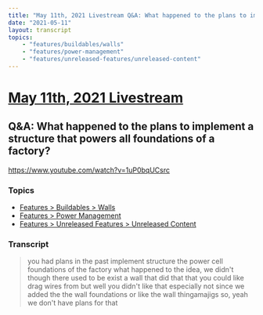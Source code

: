 ```yaml
---
title: "May 11th, 2021 Livestream Q&A: What happened to the plans to implement a structure that powers all foundations of a factory?"
date: "2021-05-11"
layout: transcript
topics:
    - "features/buildables/walls"
    - "features/power-management"
    - "features/unreleased-features/unreleased-content"
---
```

# [May 11th, 2021 Livestream](../2021-05-11.md)
## Q&A: What happened to the plans to implement a structure that powers all foundations of a factory?
https://www.youtube.com/watch?v=1uP0bqUCsrc

### Topics
* [Features > Buildables > Walls](../topics/features/buildables/walls.md)
* [Features > Power Management](../topics/features/power-management.md)
* [Features > Unreleased Features > Unreleased Content](../topics/features/unreleased-features/unreleased-content.md)

### Transcript

> you had plans in the past implement structure the power cell foundations of the factory what happened to the idea, we didn't though there used to be exist a wall that did that that you could like drag wires from but well you didn't like that especially not since we added the the wall foundations or like the wall thingamajigs so, yeah we don't have plans for that
